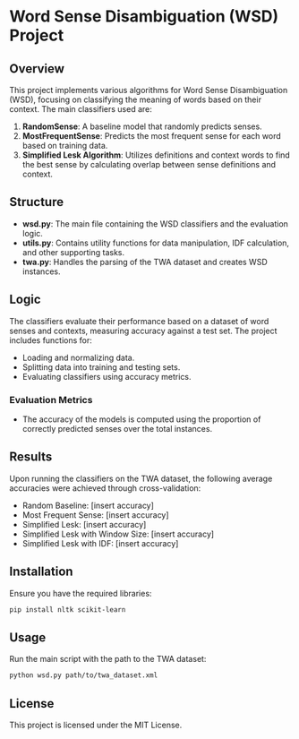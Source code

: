 
# Word Sense Disambiguation (WSD) Project

## Overview
This project implements various algorithms for Word Sense Disambiguation (WSD), focusing on classifying the meaning of words based on their context. The main classifiers used are:

1. **RandomSense**: A baseline model that randomly predicts senses.
2. **MostFrequentSense**: Predicts the most frequent sense for each word based on training data.
3. **Simplified Lesk Algorithm**: Utilizes definitions and context words to find the best sense by calculating overlap between sense definitions and context.

## Structure
- **wsd.py**: The main file containing the WSD classifiers and the evaluation logic.
- **utils.py**: Contains utility functions for data manipulation, IDF calculation, and other supporting tasks.
- **twa.py**: Handles the parsing of the TWA dataset and creates WSD instances.
  
## Logic
The classifiers evaluate their performance based on a dataset of word senses and contexts, measuring accuracy against a test set. The project includes functions for:

- Loading and normalizing data.
- Splitting data into training and testing sets.
- Evaluating classifiers using accuracy metrics.

### Evaluation Metrics
- The accuracy of the models is computed using the proportion of correctly predicted senses over the total instances. 

## Results
Upon running the classifiers on the TWA dataset, the following average accuracies were achieved through cross-validation:

- Random Baseline: [insert accuracy]
- Most Frequent Sense: [insert accuracy]
- Simplified Lesk: [insert accuracy]
- Simplified Lesk with Window Size: [insert accuracy]
- Simplified Lesk with IDF: [insert accuracy]

## Installation
Ensure you have the required libraries:
```bash
pip install nltk scikit-learn
```

## Usage
Run the main script with the path to the TWA dataset:
```bash
python wsd.py path/to/twa_dataset.xml
```

## License
This project is licensed under the MIT License.
